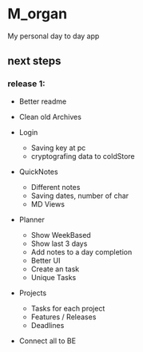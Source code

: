# M_organ
My personal day to day app

## next steps

### release 1:
- Better readme
- Clean old Archives
- Login
    - Saving key at pc
    - cryptografing data to coldStore

- QuickNotes
    - Different notes
    - Saving dates, number of char
    - MD Views

- Planner
    - Show WeekBased
    - Show last 3 days
    - Add notes to a day completion
    - Better UI
    - Create an task
    - Unique Tasks

- Projects
    - Tasks for each project
    - Features / Releases
    - Deadlines

- Connect all to BE
